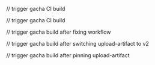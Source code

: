 
// trigger gacha CI build

// trigger gacha CI build

// trigger gacha build after fixing workflow

// trigger gacha build after switching upload-artifact to v2

// trigger gacha build after pinning upload-artifact
